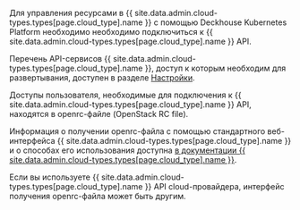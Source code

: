 Для управления ресурсами в {{ site.data.admin.cloud-types.types[page.cloud_type].name }} с помощью Deckhouse Kubernetes Platform необходимо необходимо подключиться к {{ site.data.admin.cloud-types.types[page.cloud_type].name }} API.

Перечень API-сервисов {{ site.data.admin.cloud-types.types[page.cloud_type].name }}, доступ к которым необходим для развертывания, доступен в разделе [Настройки](./configuration-and-layout-scheme.html#список-необходимых-сервисов).  

Доступы пользователя, необходимые для подключения к {{ site.data.admin.cloud-types.types[page.cloud_type].name }} API, находятся в openrc-файле (OpenStack RC file).

Информация о получении openrc-файла с помощью стандартного веб-интерфейса {{ site.data.admin.cloud-types.types[page.cloud_type].name }} и о способах его использования доступна [в документации {{ site.data.admin.cloud-types.types[page.cloud_type].name }}](https://docs.openstack.org/ocata/admin-guide/common/cli-set-environment-variables-using-openstack-rc.html#download-and-source-the-openstack-rc-file).

Если вы используете {{ site.data.admin.cloud-types.types[page.cloud_type].name }} API cloud-провайдера, интерфейс получения openrc-файла может быть другим.
